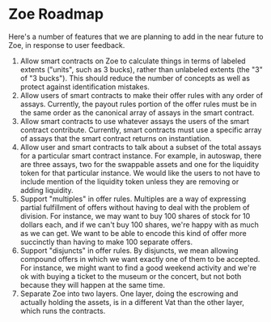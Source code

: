 # Zoe Roadmap

Here's a number of features that we are planning to add in the near
future to Zoe, in response to user feedback.

1. Allow smart contracts on Zoe to calculate things in terms of
   labeled extents ("units", such as 3 bucks), rather than unlabeled
   extents (the "3" of "3 bucks"). This should reduce the number of
   concepts as well as protect against identification mistakes.
3. Allow users of smart contracts to make their offer rules with any
   order of assays. Currently, the payout rules portion of the offer
   rules must be in the same order as the canonical array of assays
   in the smart contract.
4. Allow smart contracts to use whatever assays the users of the smart
   contract contribute. Currently, smart contracts must use a specific
   array of assays that the smart contract returns on instantiation.
5. Allow user and smart contracts to talk about a subset of the total
   assays for a particular smart contract instance. For example, in
   autoswap, there are three assays, two for the swappable assets and
   one for the liquidity token for that particular instance. We would
   like the users to not have to include mention of the liquidity
   token unless they are removing or adding liquidity. 
6. Support "multiples" in offer rules. Multiples are a
   way of expressing partial fulfillment of offers without having to
   deal with the problem of division. For instance, we may want to buy
   100 shares of stock for 10 dollars each, and if we can't buy 100
   shares, we're happy with as much as we can get. We want to be able
   to encode this kind of offer more succinctly than having to make
   100 separate offers. 
7. Support "disjuncts" in offer rules. By disjuncts, we mean allowing
   compound offers in which we want exactly one of them to be
   accepted. For instance, we might want to find a good weekend
   activity and we're ok with buying a ticket to the museum or the
   concert, but not both because they will happen at the same time. 
8. Separate Zoe into two layers. One layer, doing the escrowing and
   actually holding the assets, is in a different Vat than the other
   layer, which runs the contracts. 
